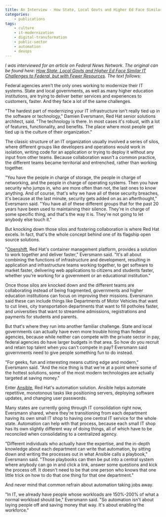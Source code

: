 ```yaml
---
title: An Interview - How State, Local Govts and Higher Ed Face Similar IT Challenges to Federal, but with Fewer Resources
categories:
    - publications
tags:
    - culture
    - it-modernization
    - digital-transformation
    - public-sector
    - automation
    - devops
---
```


*I was interviewed for an article on Federal News Network.  The original can be found here: [How State, Local Govts and Higher Ed Face Similar IT Challenges to Federal, but with Fewer Resources](https://federalnewsnetwork.com/open-first/2019/12/how-state-local-govts-and-higher-ed-face-similar-it-challenges-to-federal-but-with-fewer-resources/).  The text follows:*

Federal agencies aren't the only ones working to modernize their IT systems. State and local governments, as well as many higher education institutions, are trying to deliver better services and experiences to customers, faster. And they face a lot of the same challenges.

"The hardest part of modernizing your IT infrastructure isn't really tied up in the software or technology," Damien Eversmann, Red Hat senior solutions architect, said. "The technology is there. In most cases it's robust, with a lot of features, functionality, and benefits. The place where most people get tied up is the culture of their organization."

The classic structure of an IT organization usually involved a series of silos, where different groups like developers and operations would work in isolation, writing code for an application or trying to deploy it without any input from other teams. Because collaboration wasn't a common practice, the different teams became territorial and entrenched, rather than working together.

"You have the people in charge of storage, the people in charge of networking, and the people in charge of operating systems. Then you have security who jumps in, who are more often than not, the last ones to know anything. And of course, that's why we have all of these security breaches, it's because at the last minute, security gets added on as an afterthought," Eversmann said. "You have all of these different groups that for the past 20 years have been used to maintaining their silence. They're in charge of some specific thing, and that's the way it is. They're not going to let anybody else touch it."

But knocking down those silos and fostering collaboration is where Red Hat excels. In fact, that's the whole concept behind one of its flagship open source solutions.

"[Openshift](https://www.redhat.com/en/technologies/cloud-computing/openshift), Red Hat's container management platform, provides a solution to work together and deliver faster," Eversmann said. "It's all about combining the functions of infrastructure and development, resulting in application and infrastructure teams working together, to get software to market faster, delivering web applications to citizens and students faster, whether you're working for a government or an educational institution."

Once those silos are knocked down and the different teams are collaborating instead of being fragmented, governments and higher education institutions can focus on improving their missions. Eversmann said these can include things like Departments of Motor Vehicles that want to cut lines, city transportation departments that want to fill potholes faster, and universities that want to streamline admissions, registrations and payments for students and parents.

But that's where they run into another familiar challenge. State and local governments can actually have even more trouble hiring than federal agencies, because while neither can compete with the private sector in pay, federal agencies do have larger budgets in that area. So how do you recruit and retain top talent when you can't compete in pay? Eversmann said governments need to give people something fun to do instead.

"For geeks, fun and interesting means cutting edge and modern," Eversmann said. "And the nice thing is that we're at a point where some of the hottest solutions, some of the most modern technologies are actually targeted at saving money."

Enter [Ansible](https://www.redhat.com/en/technologies/management/ansible), Red Hat's automation solution. Ansible helps automate repetitive, monotonous tasks like positioning servers, deploying software updates, and changing user passwords.

Many states are currently going through IT consolidation right now, Eversmann shared, where they're transitioning from each department having its own small IT shop to having one central IT service for the whole state. Automation can help with that process, because each small IT shop has its own slightly different way of doing things, all of which have to be reconciled when consolidating to a centralized agency.

"Different individuals who actually have the expertise, and the in-depth knowledge about each department can write that automation, by sitting down and writing the processes out in what Ansible calls a playbook," Eversmann said. "Those playbooks can then be put into a central system where anybody can go in and click a link, answer some questions and kick the process off. It doesn't need to be that one person who knows that one little trick on how to do that one thing for that one department."

And never mind that common refrain about automation taking jobs away.

"In IT, we already have people whose workloads are 150%-200% of what a normal workload should be," Eversmann said. "So automation isn't about laying people off and saving money that way. It's about enabling the workforce."